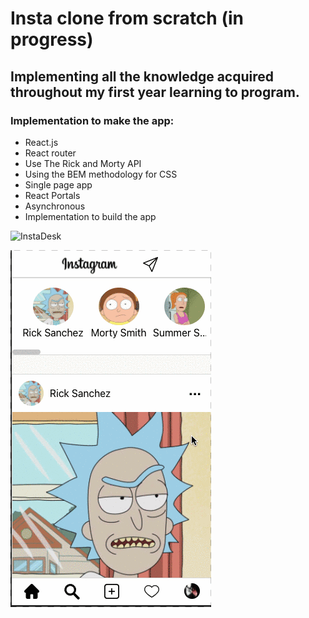 # Insta clone from scratch (in progress)

## Implementing all the knowledge acquired throughout my first year learning to program.

### Implementation to make the app:

- React.js
- React router
- Use The Rick and Morty API
- Using the BEM methodology for CSS
- Single page app
- React Portals
- Asynchronous
- Implementation to build the app

![InstaDesk](https://github.com/Daniel-Vasquez/instagram/blob/master/snapshots/instaDesk.gif)

![InstaMobile](https://github.com/Daniel-Vasquez/instagram/blob/master/snapshots/instaMobile.gif)
